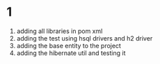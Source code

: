 # 1

1. adding all libraries in pom xml
2. adding the test using hsql drivers and h2 driver
3. adding the base entity to the project
4. adding the hibernate util and testing it
